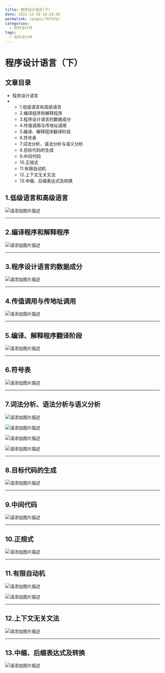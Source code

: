 ```yaml
---
title: 程序设计语言(下)
date: 2022-12-18 18:28:45
permalink: /pages/76f52a/
categories: 
  - 软件设计师
tags: 
  - 软件设计师
---
```


# 程序设计语言（下）

## 文章目录

- 程序设计语言
- - 1.低级语言和高级语言
  - 2.编译程序和解释程序
  - 3.程序设计语言的数据成分
  - 4.传值调用与传地址调用
  - 5.编译、解释程序翻译阶段
  - 6.符号表
  - 7.词法分析、语法分析与语义分析
  - 8.目标代码的生成
  - 9.中间代码
  - 10.正规式
  - 11.有限自动机
  - 12.上下文无关文法
  - 13.中缀、后缀表达式及转换



## 1.低级语言和高级语言

![请添加图片描述](https://img-blog.csdnimg.cn/f946ed181c7e422fa3b076fe8ab6ae9a.png)

------

## 2.编译程序和解释程序

![请添加图片描述](https://img-blog.csdnimg.cn/2b77b20cde2a43faa2e56b6d1cb654e9.png)

------

## 3.程序设计语言的数据成分

![请添加图片描述](https://img-blog.csdnimg.cn/fb6c0a5628ae413f909ac0adda7386fb.png)

------

## 4.传值调用与传地址调用

![请添加图片描述](https://img-blog.csdnimg.cn/a54c79e0c0994acb9104999ca9f4890f.png)

------

## 5.编译、解释程序翻译阶段

![请添加图片描述](https://img-blog.csdnimg.cn/d45399fa107340368c07e70e5903ee97.png)

------

## 6.符号表

![请添加图片描述](https://img-blog.csdnimg.cn/69ea3fd711314d0fb230dd072b8e450c.png)

------

## 7.词法分析、语法分析与语义分析

![请添加图片描述](https://img-blog.csdnimg.cn/b0dda148347b42efab58ed3eef0a34e4.png)

![请添加图片描述](https://img-blog.csdnimg.cn/5be6d11dd2d749728f858bf5ba9d8233.png)

![请添加图片描述](https://img-blog.csdnimg.cn/c94bab8131244a3780e0861c4a6e02e1.png)

![请添加图片描述](https://img-blog.csdnimg.cn/5de86d50ccd8435bb45c629c1de205e7.png)

------

## 8.目标代码的生成

![请添加图片描述](https://img-blog.csdnimg.cn/53d3e61b169040e4843dd19a0d99356a.png)

------

## 9.中间代码

![请添加图片描述](https://img-blog.csdnimg.cn/5b8711cde5c2479988ba886d6351634a.png)

------

## 10.正规式

![请添加图片描述](https://img-blog.csdnimg.cn/12feea94ad174b1c92aa770b823722ce.png)

------

## 11.有限自动机

![请添加图片描述](https://img-blog.csdnimg.cn/257d5d979e7041189984ced45f406b01.png)

![请添加图片描述](https://img-blog.csdnimg.cn/d6e4965fbc7142d88e28235e9a7f262c.png)

------

## 12.上下文无关文法

![请添加图片描述](https://img-blog.csdnimg.cn/aeaab02bf38a48d0a633c8390586075b.png)

------

## 13.中缀、后缀表达式及转换

![请添加图片描述](https://img-blog.csdnimg.cn/ce922fd69f454dbc832bd797b1f1eb1c.png)

